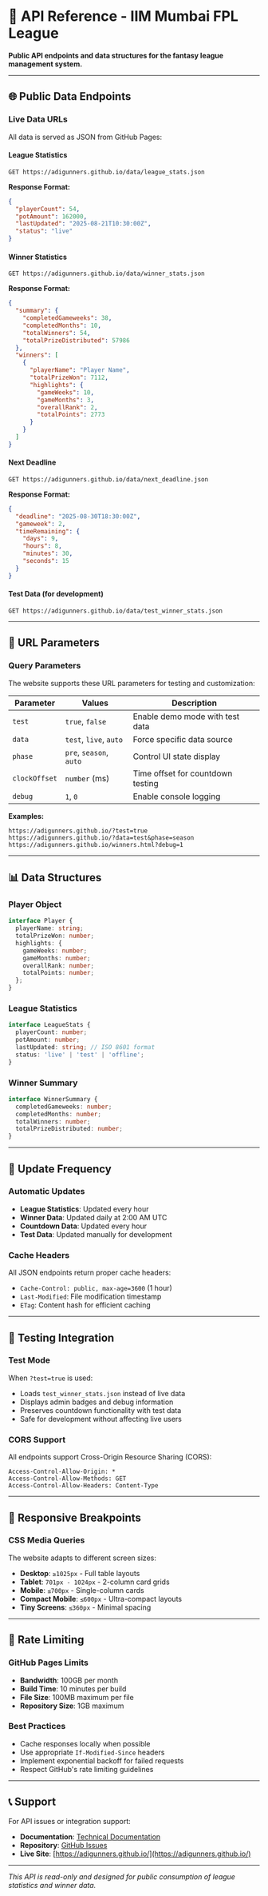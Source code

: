 # 📡 API Reference - IIM Mumbai FPL League

**Public API endpoints and data structures for the fantasy league management system.**

---

## 🌐 Public Data Endpoints

### Live Data URLs

All data is served as JSON from GitHub Pages:

#### **League Statistics**

```
GET https://adigunners.github.io/data/league_stats.json
```

**Response Format:**

```json
{
  "playerCount": 54,
  "potAmount": 162000,
  "lastUpdated": "2025-08-21T10:30:00Z",
  "status": "live"
}
```

#### **Winner Statistics**

```
GET https://adigunners.github.io/data/winner_stats.json
```

**Response Format:**

```json
{
  "summary": {
    "completedGameweeks": 38,
    "completedMonths": 10,
    "totalWinners": 54,
    "totalPrizeDistributed": 57986
  },
  "winners": [
    {
      "playerName": "Player Name",
      "totalPrizeWon": 7112,
      "highlights": {
        "gameWeeks": 10,
        "gameMonths": 3,
        "overallRank": 2,
        "totalPoints": 2773
      }
    }
  ]
}
```

#### **Next Deadline**

```
GET https://adigunners.github.io/data/next_deadline.json
```

**Response Format:**

```json
{
  "deadline": "2025-08-30T18:30:00Z",
  "gameweek": 2,
  "timeRemaining": {
    "days": 9,
    "hours": 8,
    "minutes": 30,
    "seconds": 15
  }
}
```

#### **Test Data** (for development)

```
GET https://adigunners.github.io/data/test_winner_stats.json
```

---

## 🔧 URL Parameters

### Query Parameters

The website supports these URL parameters for testing and customization:

| Parameter     | Values                  | Description                       |
| ------------- | ----------------------- | --------------------------------- |
| `test`        | `true`, `false`         | Enable demo mode with test data   |
| `data`        | `test`, `live`, `auto`  | Force specific data source        |
| `phase`       | `pre`, `season`, `auto` | Control UI state display          |
| `clockOffset` | `number` (ms)           | Time offset for countdown testing |
| `debug`       | `1`, `0`                | Enable console logging            |

**Examples:**

```
https://adigunners.github.io/?test=true
https://adigunners.github.io/?data=test&phase=season
https://adigunners.github.io/winners.html?debug=1
```

---

## 📊 Data Structures

### Player Object

```typescript
interface Player {
  playerName: string;
  totalPrizeWon: number;
  highlights: {
    gameWeeks: number;
    gameMonths: number;
    overallRank: number;
    totalPoints: number;
  };
}
```

### League Statistics

```typescript
interface LeagueStats {
  playerCount: number;
  potAmount: number;
  lastUpdated: string; // ISO 8601 format
  status: 'live' | 'test' | 'offline';
}
```

### Winner Summary

```typescript
interface WinnerSummary {
  completedGameweeks: number;
  completedMonths: number;
  totalWinners: number;
  totalPrizeDistributed: number;
}
```

---

## 🔄 Update Frequency

### Automatic Updates

- **League Statistics**: Updated every hour
- **Winner Data**: Updated daily at 2:00 AM UTC
- **Countdown Data**: Updated every hour
- **Test Data**: Updated manually for development

### Cache Headers

All JSON endpoints return proper cache headers:

- `Cache-Control: public, max-age=3600` (1 hour)
- `Last-Modified`: File modification timestamp
- `ETag`: Content hash for efficient caching

---

## 🧪 Testing Integration

### Test Mode

When `?test=true` is used:

- Loads `test_winner_stats.json` instead of live data
- Displays admin badges and debug information
- Preserves countdown functionality with test data
- Safe for development without affecting live users

### CORS Support

All endpoints support Cross-Origin Resource Sharing (CORS):

```
Access-Control-Allow-Origin: *
Access-Control-Allow-Methods: GET
Access-Control-Allow-Headers: Content-Type
```

---

## 📱 Responsive Breakpoints

### CSS Media Queries

The website adapts to different screen sizes:

- **Desktop**: `≥1025px` - Full table layouts
- **Tablet**: `701px - 1024px` - 2-column card grids
- **Mobile**: `≤700px` - Single-column cards
- **Compact Mobile**: `≤600px` - Ultra-compact layouts
- **Tiny Screens**: `≤360px` - Minimal spacing

---

## 🔐 Rate Limiting

### GitHub Pages Limits

- **Bandwidth**: 100GB per month
- **Build Time**: 10 minutes per build
- **File Size**: 100MB maximum per file
- **Repository Size**: 1GB maximum

### Best Practices

- Cache responses locally when possible
- Use appropriate `If-Modified-Since` headers
- Implement exponential backoff for failed requests
- Respect GitHub's rate limiting guidelines

---

## 📞 Support

For API issues or integration support:

- **Documentation**: [Technical Documentation](TECHNICAL_DOCUMENTATION.md)
- **Repository**: [GitHub Issues](https://github.com/adigunners/adigunners.github.io/issues)
- **Live Site**: [https://adigunners.github.io/](https://adigunners.github.io/)

---

_This API is read-only and designed for public consumption of league statistics and winner data._

